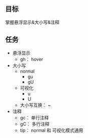 ## 目标
掌握悬浮显示&⼤⼩写&注释
## 任务
- 悬浮显示
  - gh： hover
- ⼤⼩写
  - normal
    - gu
    - gU
  - 可视化
    - u
    - U
  - ⼤⼩写互换： ~
- 注释
  - gc： 单⾏注释
  - gC： 多⾏注释
  - tip： normal 和 可视化模式通⽤
